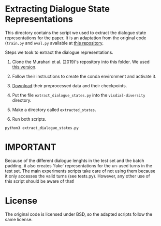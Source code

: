 # Extracting Dialogue State Representations

This directory contains the script we used to extract the dialogue state 
representations for the paper. It is an adaptation from the original 
code (```train.py``` and ```eval.py``` available at 
[this repository](https://github.com/vmurahari3/visdial-diversity/tree/23d8dfb4a483353e30e994b7209b1ffe90a9cd37).

Steps we took to extract the dialogue representations.

1. Clone the Murahari et al. (2019)'s repository into this folder. 
We used [this version](https://github.com/vmurahari3/visdial-diversity/tree/23d8dfb4a483353e30e994b7209b1ffe90a9cd37).

2. Follow their instructions to create the conda environment and activate it.

3. [Download](https://github.com/vmurahari3/visdial-diversity/tree/23d8dfb4a483353e30e994b7209b1ffe90a9cd37#pre-trained-checkpoints) 
their preprocessed data and their checkpoints.

3. Put the file ```extract_dialogue_states.py```  into the ```visdial-diversity``` 
directory.

4. Make a directory called ```extracted_states```.

5. Run both scripts.
````
python3 extract_dialogue_states.py
````

# IMPORTANT

Because of the different dialogue lenghts in the test set and the
batch padding, it also creates 'fake' representations for the un-used turns
in the test set. The main experiments scripts take care of not using them
because it only accesses the valid turns (see tests.py). However, any other
use of this script should be aware of that!


# License
The original code is licensed under BSD, so the adapted scripts follow the
same license.